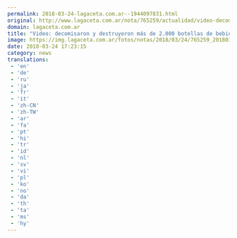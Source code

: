 ```yaml
---
permalink: 2018-03-24-lagaceta.com.ar--1944097831.html
original: http://www.lagaceta.com.ar/nota/765259/actualidad/video-decomisaron-destruyeron-mas-2000-botellas-bebidas-alcoholicas.html
domain: lagaceta.com.ar
title: "Video: decomisaron y destruyeron más de 2.000 botellas de bebidas alcohólicas"
image: https://img.lagaceta.com.ar/fotos/notas/2018/03/24/765259_20180324141722.jpg
date: 2018-03-24 17:23:15
category: news
translations: 
 - 'en'
 - 'de'
 - 'ru'
 - 'ja'
 - 'fr'
 - 'it'
 - 'zh-CN'
 - 'zh-TW'
 - 'ar'
 - 'fa'
 - 'pt'
 - 'hi'
 - 'tr'
 - 'id'
 - 'nl'
 - 'sv'
 - 'vi'
 - 'pl'
 - 'ko'
 - 'no'
 - 'da'
 - 'th'
 - 'ta'
 - 'ms'
 - 'hy'
---
```


